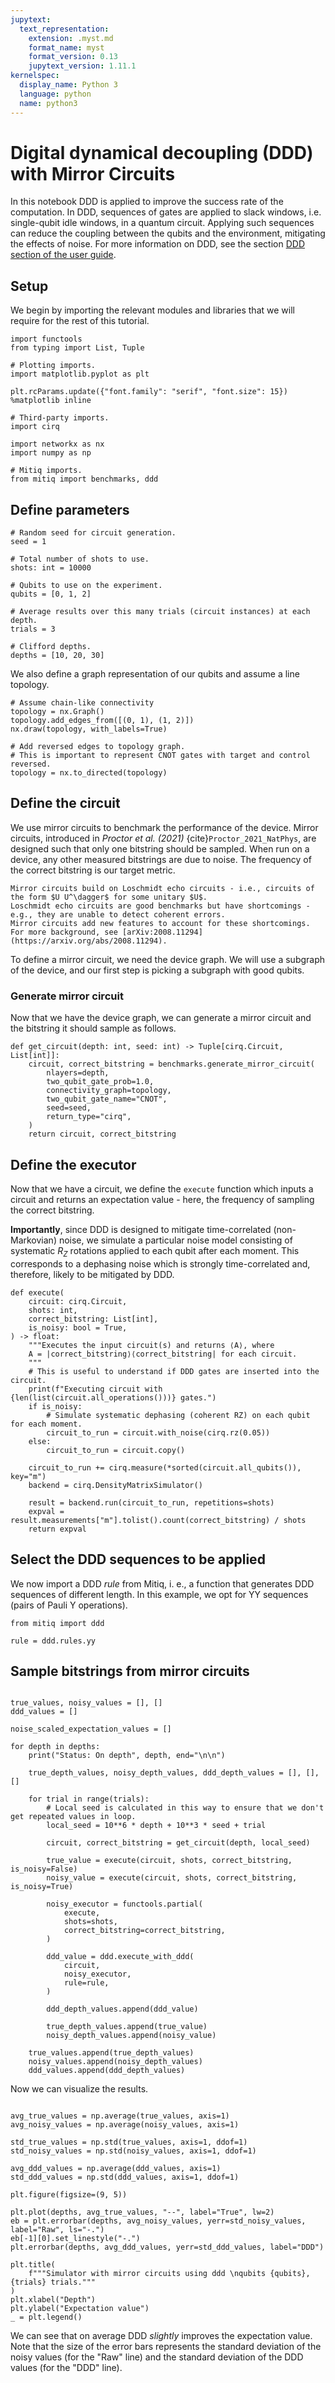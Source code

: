 ```yaml
---
jupytext:
  text_representation:
    extension: .myst.md
    format_name: myst
    format_version: 0.13
    jupytext_version: 1.11.1
kernelspec:
  display_name: Python 3
  language: python
  name: python3
---
```


# Digital dynamical decoupling (DDD) with Mirror Circuits

In this notebook DDD is applied to improve the success rate of the computation. 
In DDD, sequences of gates are applied to slack windows, i.e. single-qubit idle windows, in a quantum circuit. 
Applying such sequences can reduce the coupling between the qubits and the environment, mitigating the effects of noise. 
For more information on DDD, see the section [DDD section of the user guide](../guide/ddd.myst.md).

## Setup

We begin by importing the relevant modules and libraries that we will require
for the rest of this tutorial.

```{code-cell} ipython3
import functools
from typing import List, Tuple

# Plotting imports.
import matplotlib.pyplot as plt

plt.rcParams.update({"font.family": "serif", "font.size": 15})
%matplotlib inline

# Third-party imports.
import cirq

import networkx as nx
import numpy as np

# Mitiq imports.
from mitiq import benchmarks, ddd
```

## Define parameters

```{code-cell} ipython3
# Random seed for circuit generation.
seed = 1

# Total number of shots to use.
shots: int = 10000

# Qubits to use on the experiment.
qubits = [0, 1, 2]

# Average results over this many trials (circuit instances) at each depth.
trials = 3

# Clifford depths.
depths = [10, 20, 30]
```

We also define a graph representation of our qubits and assume a line topology.

```{code-cell} ipython3
# Assume chain-like connectivity
topology = nx.Graph()
topology.add_edges_from([(0, 1), (1, 2)])
nx.draw(topology, with_labels=True)

# Add reversed edges to topology graph.
# This is important to represent CNOT gates with target and control reversed.
topology = nx.to_directed(topology)
```

## Define the circuit

We use mirror circuits to benchmark the performance of the device.
Mirror circuits, introduced in *Proctor et al. (2021)* {cite}`Proctor_2021_NatPhys`, are designed such that only one bitstring
should be sampled. 
When run on a device, any other measured bitstrings are due to noise.
The frequency of the correct bitstring is our target metric.

```{note}
Mirror circuits build on Loschmidt echo circuits - i.e., circuits of the form $U U^\dagger$ for some unitary $U$.
Loschmidt echo circuits are good benchmarks but have shortcomings - e.g., they are unable to detect coherent errors.
Mirror circuits add new features to account for these shortcomings. 
For more background, see [arXiv:2008.11294](https://arxiv.org/abs/2008.11294).
```

To define a mirror circuit, we need the device graph. 
We will use a subgraph of the device, and our first step is picking a subgraph with good qubits.


### Generate mirror circuit

Now that we have the device graph, we can generate a mirror circuit and the bitstring it should sample as follows.

```{code-cell} ipython3
def get_circuit(depth: int, seed: int) -> Tuple[cirq.Circuit, List[int]]:
    circuit, correct_bitstring = benchmarks.generate_mirror_circuit(
        nlayers=depth,
        two_qubit_gate_prob=1.0,
        connectivity_graph=topology,
        two_qubit_gate_name="CNOT",
        seed=seed,
        return_type="cirq",
    )
    return circuit, correct_bitstring
```

## Define the executor

Now that we have a circuit, we define the `execute` function which inputs a circuit and returns an expectation value - here, the
frequency of sampling the correct bitstring.

**Importantly**, since DDD is designed to mitigate time-correlated (non-Markovian) noise, we simulate a particular noise model consisting of
systematic $R_Z$ rotations applied to each qubit after each moment. 
This corresponds to a dephasing noise which is strongly time-correlated and, therefore, likely to be mitigated by DDD.

```{code-cell} ipython3
def execute(
    circuit: cirq.Circuit,
    shots: int,
    correct_bitstring: List[int],
    is_noisy: bool = True,
) -> float:
    """Executes the input circuit(s) and returns ⟨A⟩, where
    A = |correct_bitstring⟩⟨correct_bitstring| for each circuit.
    """
    # This is useful to understand if DDD gates are inserted into the circuit.
    print(f"Executing circuit with {len(list(circuit.all_operations()))} gates.")
    if is_noisy:
        # Simulate systematic dephasing (coherent RZ) on each qubit for each moment.
        circuit_to_run = circuit.with_noise(cirq.rz(0.05))
    else:
        circuit_to_run = circuit.copy()

    circuit_to_run += cirq.measure(*sorted(circuit.all_qubits()), key="m")
    backend = cirq.DensityMatrixSimulator()

    result = backend.run(circuit_to_run, repetitions=shots)
    expval = result.measurements["m"].tolist().count(correct_bitstring) / shots
    return expval
```

## Select the DDD sequences to be applied
We now import a DDD _rule_ from Mitiq, i. e., a function that generates DDD sequences of different length.
In this example, we opt for YY sequences (pairs of Pauli Y operations).

```{code-cell} ipython3
from mitiq import ddd

rule = ddd.rules.yy
```

## Sample bitstrings from mirror circuits

```{code-cell} ipython3

true_values, noisy_values = [], []
ddd_values = []

noise_scaled_expectation_values = []

for depth in depths:
    print("Status: On depth", depth, end="\n\n")

    true_depth_values, noisy_depth_values, ddd_depth_values = [], [], []

    for trial in range(trials):
        # Local seed is calculated in this way to ensure that we don't get repeated values in loop.
        local_seed = 10**6 * depth + 10**3 * seed + trial

        circuit, correct_bitstring = get_circuit(depth, local_seed)

        true_value = execute(circuit, shots, correct_bitstring, is_noisy=False)
        noisy_value = execute(circuit, shots, correct_bitstring, is_noisy=True)

        noisy_executor = functools.partial(
            execute,
            shots=shots,
            correct_bitstring=correct_bitstring,
        )

        ddd_value = ddd.execute_with_ddd(
            circuit,
            noisy_executor,
            rule=rule,
        )

        ddd_depth_values.append(ddd_value)

        true_depth_values.append(true_value)
        noisy_depth_values.append(noisy_value)

    true_values.append(true_depth_values)
    noisy_values.append(noisy_depth_values)
    ddd_values.append(ddd_depth_values)
```

Now we can visualize the results.

```{code-cell} ipython3

avg_true_values = np.average(true_values, axis=1)
avg_noisy_values = np.average(noisy_values, axis=1)

std_true_values = np.std(true_values, axis=1, ddof=1)
std_noisy_values = np.std(noisy_values, axis=1, ddof=1)

avg_ddd_values = np.average(ddd_values, axis=1)
std_ddd_values = np.std(ddd_values, axis=1, ddof=1)

plt.figure(figsize=(9, 5))

plt.plot(depths, avg_true_values, "--", label="True", lw=2)
eb = plt.errorbar(depths, avg_noisy_values, yerr=std_noisy_values, label="Raw", ls="-.")
eb[-1][0].set_linestyle("-.")
plt.errorbar(depths, avg_ddd_values, yerr=std_ddd_values, label="DDD")

plt.title(
    f"""Simulator with mirror circuits using ddd \nqubits {qubits}, {trials} trials."""
)
plt.xlabel("Depth")
plt.ylabel("Expectation value")
_ = plt.legend()
```


We can see that on average DDD *slightly* improves the expectation value.
Note that the size of the error bars represents the standard deviation of the noisy values (for the "Raw" line) and the standard
deviation of the DDD values (for the "DDD" line).
